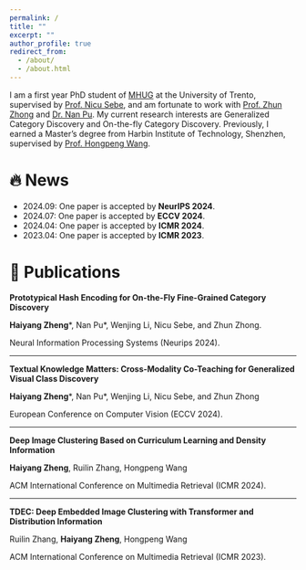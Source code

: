 ```yaml
---
permalink: /
title: ""
excerpt: ""
author_profile: true
redirect_from: 
  - /about/
  - /about.html
---
```



<span class='anchor' id='about-me'></span>

I am a first year PhD student of [MHUG](http://mhug.disi.unitn.it/#/) at the University of Trento, supervised by [Prof. Nicu Sebe](https://disi.unitn.it/~sebe/), and am fortunate to work with [Prof. Zhun Zhong](https://zhunzhong.site) and [Dr. Nan Pu](https://tpcd.github.io/). My current research interests are Generalized Category Discovery and On-the-fly Category Discovery. Previously, I earned a Master’s degree from Harbin Institute of Technology, Shenzhen, supervised by [Prof. Hongpeng Wang](http://faculty.hitsz.edu.cn/wanghongpeng).


# 🔥 News

* 2024.09: One paper is accepted by **NeurIPS 2024**.
* 2024.07: One paper is accepted by **ECCV 2024**.
* 2024.04: One paper is accepted by **ICMR 2024**.
* 2023.04: One paper is accepted by **ICMR 2023**.


# 📝 Publications 

**Prototypical Hash Encoding for On-the-Fly Fine-Grained Category Discovery**

**Haiyang Zheng***, Nan Pu\*, Wenjing Li, Nicu Sebe, and Zhun Zhong.

Neural Information Processing Systems (Neurips 2024).

----

**Textual Knowledge Matters: Cross-Modality Co-Teaching for Generalized Visual Class Discovery**

**Haiyang Zheng***, Nan Pu\*, Wenjing Li, Nicu Sebe, and Zhun Zhong

European Conference on Computer Vision (ECCV 2024).

---

**Deep Image Clustering Based on Curriculum Learning and Density Information**

**Haiyang Zheng**, Ruilin Zhang, Hongpeng Wang

ACM International Conference on Multimedia Retrieval (ICMR 2024).

---

**TDEC: Deep Embedded Image Clustering with Transformer and Distribution Information**

Ruilin Zhang, **Haiyang Zheng**, Hongpeng Wang

ACM International Conference on Multimedia Retrieval (ICMR 2023).

<script type='text/javascript' id='clustrmaps' src="//clustrmaps.com/map_v2.js?d=cEPNIgw1HlE2AyVA4HKUNNZDyGXiliFvf9p_ii8W_aU&cl=ffffff&w=a"></script>
<script src="assets/js/jquery.min.js"></script> <script src="assets/js/jquery.poptrox.min.js"></script> <script src="assets/js/browser.min.js"></script> <script src="assets/js/breakpoints.min.js"></script> <script src="assets/js/util.js"></script> <script src="assets/js/main.js"></script>
